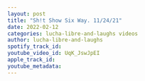 ```yaml
---
layout: post
title: "Sh!t Show Six Way. 11/24/21"
date: 2022-02-12
categories: lucha-libre-and-laughs videos
author: lucha-libre-and-laughs
spotify_track_id: 
youtube_video_id: UqK_JswJpEI
apple_track_id: 
youtube_metadata: 
---
```

